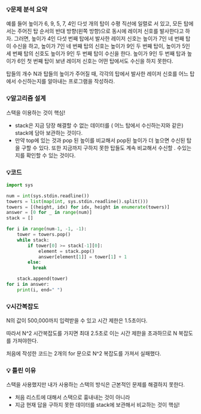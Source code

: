 ### 💡**문제 분석 요약**

예를 들어 높이가 6, 9, 5, 7, 4인 다섯 개의 탑이 수평 직선에 일렬로 서 있고, 모든 탑에서는 주어진 탑 순서의 반대 방향(왼쪽 방향)으로 동시에 레이저 신호를 발사한다고 하자. 그러면, 높이가 4인 다섯 번째 탑에서 발사한 레이저 신호는 높이가 7인 네 번째 탑이 수신을 하고, 높이가 7인 네 번째 탑의 신호는 높이가 9인 두 번째 탑이, 높이가 5인 세 번째 탑의 신호도 높이가 9인 두 번째 탑이 수신을 한다. 높이가 9인 두 번째 탑과 높이가 6인 첫 번째 탑이 보낸 레이저 신호는 어떤 탑에서도 수신을 하지 못한다.

탑들의 개수 N과 탑들의 높이가 주어질 때, 각각의 탑에서 발사한 레이저 신호를 어느 탑에서 수신하는지를 알아내는 프로그램을 작성하라.

### 💡**알고리즘 설계**

스택을 이용하는 것이 핵심! 

- stack은 지금 당장 해결할 수 없는 데이터를 ( 어느 탑에서 수신하는지와 같은) stack에 담아 보관하는 것이다.
- 만약 top에 있는 것과 pop 된 높이를 비교해서 pop된 높이가 더 높으면 수신된 탑을 구할 수 있다. 또한 지금까지 구하지 못한 탑들도 계속 비교해서 수신할 . 수있는지를 확인할  수 있는 것이다.

### 💡코드

```python
import sys

num = int(sys.stdin.readline())
towers = list(map(int, sys.stdin.readline().split()))
towers = [(height, idx) for idx, height in enumerate(towers)]
answer = [0 for _ in range(num)]
stack = []

for i in range(num-1, -1, -1):
    tower = towers.pop()
    while stack:
        if tower[0] >= stack[-1][0]: 
            element = stack.pop()
            answer[element[1]] = tower[1] + 1
        else:
          break

    stack.append(tower)         
for i in answer:
    print(i, end=" ")
```

### 💡시간복잡도

N의 값이 500,000까지 입력받을 수 있고 시간 제한은 1.5초이다. 

따라서 N^2 시간복잡도를 가지면 최대 2.5초로 이는 시간 제한을 초과하므로 N 복잡도를 가져야한다. 

처음에 작성한 코드는 2개의 for 문으로 N^2 복잡도를 가져서 실패했다. 

### 💡 틀린 이유

스택을 사용했지만 내가 사용하는 스택의 방식은 근본적인 문제를 해결하지 못한다. 

- 처음 리스트에 대해서 스택으로 흉내내는 것이 아니라
- 지금 현재 답을 구하지 못한 데이터를 stack에 보관해서 비교하는 것이 핵심!
